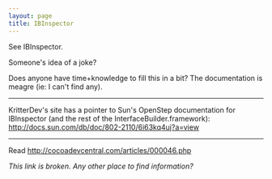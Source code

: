 ```yaml
---
layout: page
title: IBInspector
---
```


See IBInspector.

Someone's idea of a joke?

Does anyone have time+knowledge to fill this in a bit? The documentation is meagre (ie: I can't find any).

----

KritterDev's site has a pointer to Sun's OpenStep documentation for IBInspector (and the rest of the InterfaceBuilder.framework):
http://docs.sun.com/db/doc/802-2110/6i63kq4uj?a=view

----

Read http://cocoadevcentral.com/articles/000046.php

*This link is broken. Any other place to find information?*


